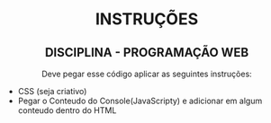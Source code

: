 
<h1 align="center"> INSTRUÇÕES</h1>
<h2 align="center"> DISCIPLINA - PROGRAMAÇÃO WEB </h2>
<p align="center">
Deve pegar esse código aplicar as seguintes instruções:

- CSS (seja criativo)
- Pegar o Conteudo do Console(JavaScripty) e adicionar em algum conteudo dentro do HTML
</p>

